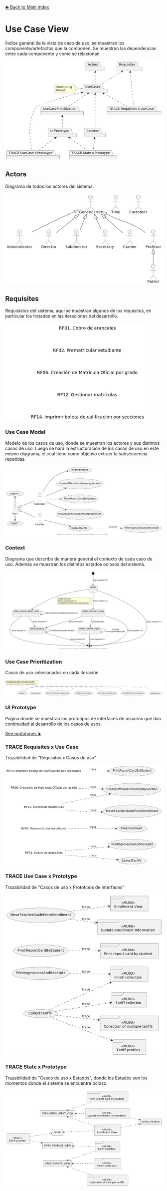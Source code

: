 [🢀 Back to Main index](./main-index.md)

# Use Case View
Índice general de la vista de caso de uso, se muestran los componente/artefactos que la componen. 
Se muestran las dependencias entre cada componente y como se relacionan.

![](../out/UseCaseView/UseCaseView.png)


## Actors
Diagrama de todos los actores del sistema.

![](../out/UseCaseView/Actors.png)


## Requisites
Requisistos del sistema, aquí se muestran algunos de los requisitos, en particular los tratados en las iteraciones del desarrollo.

![](../out/UseCaseView/Requisites.png)


### Use Case Model
Modelo de los casos de uso, donde se muestran los actores y sus distintos casos de uso.
Luego se hará la estructuración de los casos de uso en este mismo diagrama, el cual tiene como objetivo extraer la subsecuencia repetidas.

![](../out/UseCaseView/UseCases.png)

### Context
Diagrama que describe de manera general el contexto de cada caso de uso.
Además se muestran los distintos estados ociosos del sistema.

![](../out/UseCaseView/Context.png)


### Use Case Prioritization
Casos de uso selecionados en cada iteración.

![](../out/UseCaseView/Prioritization.png)


### UI Prototype
Página donde se muestran los prototipos de interfaces de usuarios que dan continuidad al desarrollo de los casos de usos.

[See prototypes ⮞](./usecase-view.prototypes.md)


### TRACE Requisites x Use Case
Trazabilidad de "Requisitos x Casos de uso"

![](../out/UseCaseView/TRACE.Requisites-x-UseCase.png)


### TRACE Use Case x Prototype
Trazabilidad de "Casos de uso x Prototipos de interfaces"

![](../out/UseCaseView/TRACE.UseCase-x-Prototype.png)


### TRACE State x Prototype
Trazabilidad de "Casos de uso x Estados", donde los Estados son los momentos donde el sistema se encuentra ocioso.

![](../out/UseCaseView/TRACE.State-x-Prototype.png)

